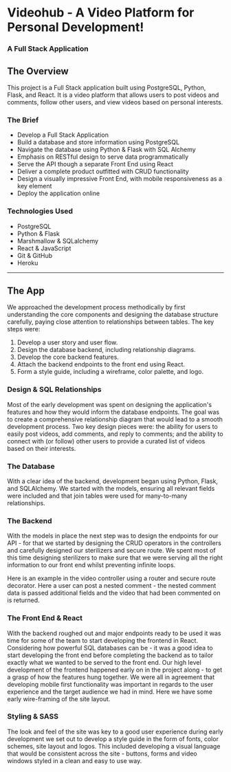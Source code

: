 # Videohub - A Video Platform for Personal Development!
### A Full Stack Application

## The Overview

This project is a Full Stack application built using PostgreSQL, Python, Flask, and React. It is a video platform that allows users to post videos and comments, follow other users, and view videos based on personal interests.

### The Brief

- Develop a Full Stack Application
- Build a database and store information using PostgreSQL
- Navigate the database using Python & Flask with SQL Alchemy
- Emphasis on RESTful design to serve data programmatically
- Serve the API though a separate Front End using React
- Deliver a complete product outfitted with CRUD functionality
- Design a visually impressive Front End, with mobile responsiveness as a key element
- Deploy the application online

### Technologies Used

- PostgreSQL
- Python & Flask
- Marshmallow & SQLalchemy 
- React & JavaScript
- Git & GitHub
- Heroku 

---

## The App

We approached the development process methodically by first understanding the core components and designing the database structure carefully, paying close attention to relationships between tables. The key steps were:

1. Develop a user story and user flow.
2. Design the database backend, including relationship diagrams.
3. Develop the core backend features.
4. Attach the backend endpoints to the front end using React.
5. Form a style guide, including a wireframe, color palette, and logo.

### Design & SQL Relationships

Most of the early development was spent on designing the application's features and how they would inform the database endpoints. The goal was to create a comprehensive relationship diagram that would lead to a smooth development process. Two key design pieces were: the ability for users to easily post videos, add comments, and reply to comments; and the ability to connect with (or follow) other users to provide a curated list of videos based on their interests.

### The Database

With a clear idea of the backend, development began using Python, Flask, and SQLAlchemy. We started with the models, ensuring all relevant fields were included and that join tables were used for many-to-many relationships.

### The Backend

With the models in place the next step was to design the endpoints for our API - for that we started by designing the CRUD operators in the controllers and carefully designed our sterilizers and secure route. We spent most of this time designing sterilizers to make sure that we were serving all the right information to our front end whilst preventing infinite loops. 

Here is an example in the video controller using a router and secure route decorator. Here a user can post a nested comment - the nested comment data is passed additional fields and the video that had been commented on is returned.

### The Front End & React

With the backend roughed out and major endpoints ready to be used it was time for some of the team to start developing the frontend in React. Considering how powerful SQL databases can be - it was a good idea to start developing the front end before completing the backend as to tailor exactly what we wanted to be served to the front end. Our high level development of the frontend happened early on in the project along - to get a grasp of how the features hung together. We were all in agreement that developing mobile first functionality was important in regards to the user experience and the target audience we had in mind. Here we have some early wire-framing of the site layout.

### Styling & SASS

The look and feel of the site was key to a good user experience during early development we set out to develop a style guide in the form of fonts, color schemes, site layout and logos. This included developing a visual language that would be consistent across the site - buttons, forms and video windows styled in a clean and easy to use way.